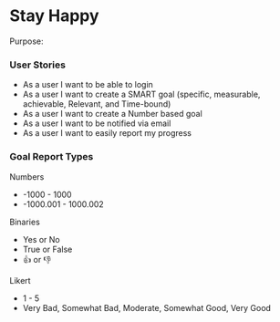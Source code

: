 # Stay Happy

Purpose:

### User Stories

* As a user I want to be able to login
* As a user I want to create a SMART goal (specific, measurable, achievable, Relevant, and Time-bound)
* As a user I want to create a Number based goal
* As a user I want to be notified via email
* As a user I want to easily report my progress

### Goal Report Types

Numbers
- -1000 - 1000
- -1000.001 - 1000.002

Binaries
- Yes or No
- True or False
- :+1: or :-1:

Likert
- 1 - 5
- Very Bad, Somewhat Bad, Moderate, Somewhat Good, Very Good
